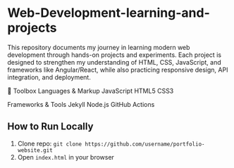 # Web-Development-learning-and-projects
This repository documents my journey in learning modern web development through hands-on projects and experiments. Each project is designed to strengthen my understanding of HTML, CSS, JavaScript, and frameworks like Angular/React, while also practicing responsive design, API integration, and deployment.


🧰 Toolbox
Languages & Markup  JavaScript HTML5 CSS3

Frameworks & Tools Jekyll Node.js  GitHub Actions


## How to Run Locally
1. Clone repo: `git clone https://github.com/username/portfolio-website.git`
2. Open `index.html` in your browser
